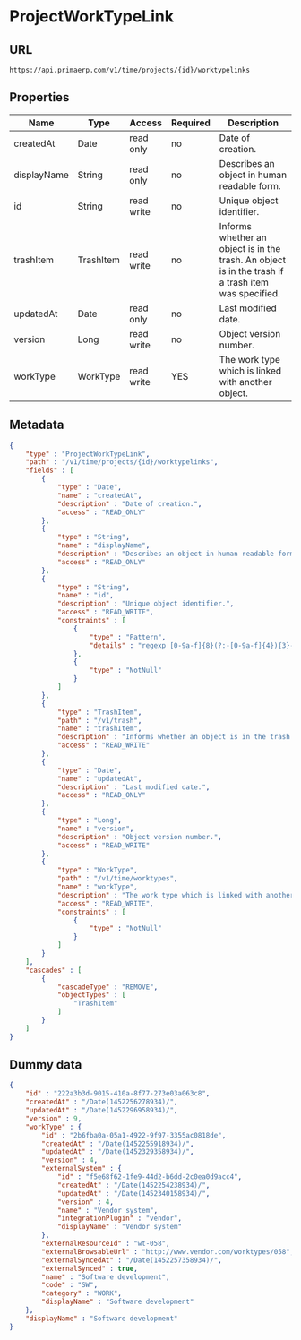 ProjectWorkTypeLink
==

## URL

	https://api.primaerp.com/v1/time/projects/{id}/worktypelinks

## Properties

| Name        | Type      | Access     | Required | Description                                                                                         |
|-------------|-----------|------------|----------|-----------------------------------------------------------------------------------------------------|
| createdAt   | Date      | read only  | no       | Date of creation.                                                                                   |
| displayName | String    | read only  | no       | Describes an object in human readable form.                                                         |
| id          | String    | read write | no       | Unique object identifier.                                                                           |
| trashItem   | TrashItem | read write | no       | Informs whether an object is in the trash. An object is in the trash if a trash item was specified. |
| updatedAt   | Date      | read only  | no       | Last modified date.                                                                                 |
| version     | Long      | read write | no       | Object version number.                                                                              |
| workType    | WorkType  | read write | YES      | The work type which is linked with another object.                                                  |

## Metadata

```JSON
{
	"type" : "ProjectWorkTypeLink",
	"path" : "/v1/time/projects/{id}/worktypelinks",
	"fields" : [
		{
			"type" : "Date",
			"name" : "createdAt",
			"description" : "Date of creation.",
			"access" : "READ_ONLY"
		},
		{
			"type" : "String",
			"name" : "displayName",
			"description" : "Describes an object in human readable form.",
			"access" : "READ_ONLY"
		},
		{
			"type" : "String",
			"name" : "id",
			"description" : "Unique object identifier.",
			"access" : "READ_WRITE",
			"constraints" : [
				{
					"type" : "Pattern",
					"details" : "regexp [0-9a-f]{8}(?:-[0-9a-f]{4}){3}-[0-9a-f]{12}"
				},
				{
					"type" : "NotNull"
				}
			]
		},
		{
			"type" : "TrashItem",
			"path" : "/v1/trash",
			"name" : "trashItem",
			"description" : "Informs whether an object is in the trash. An object is in the trash if a trash item was specified.",
			"access" : "READ_WRITE"
		},
		{
			"type" : "Date",
			"name" : "updatedAt",
			"description" : "Last modified date.",
			"access" : "READ_ONLY"
		},
		{
			"type" : "Long",
			"name" : "version",
			"description" : "Object version number.",
			"access" : "READ_WRITE"
		},
		{
			"type" : "WorkType",
			"path" : "/v1/time/worktypes",
			"name" : "workType",
			"description" : "The work type which is linked with another object.",
			"access" : "READ_WRITE",
			"constraints" : [
				{
					"type" : "NotNull"
				}
			]
		}
	],
	"cascades" : [
		{
			"cascadeType" : "REMOVE",
			"objectTypes" : [
				"TrashItem"
			]
		}
	]
}
```

## Dummy data

```JSON
{
	"id" : "222a3b3d-9015-410a-8f77-273e03a063c8",
	"createdAt" : "/Date(1452256278934)/",
	"updatedAt" : "/Date(1452296958934)/",
	"version" : 9,
	"workType" : {
		"id" : "2b6fba0a-05a1-4922-9f97-3355ac0818de",
		"createdAt" : "/Date(1452255918934)/",
		"updatedAt" : "/Date(1452329358934)/",
		"version" : 4,
		"externalSystem" : {
			"id" : "f5e68f62-1fe9-44d2-b6dd-2c0ea0d9acc4",
			"createdAt" : "/Date(1452254238934)/",
			"updatedAt" : "/Date(1452340158934)/",
			"version" : 4,
			"name" : "Vendor system",
			"integrationPlugin" : "vendor",
			"displayName" : "Vendor system"
		},
		"externalResourceId" : "wt-058",
		"externalBrowsableUrl" : "http://www.vendor.com/worktypes/058",
		"externalSyncedAt" : "/Date(1452257358934)/",
		"externalSynced" : true,
		"name" : "Software development",
		"code" : "SW",
		"category" : "WORK",
		"displayName" : "Software development"
	},
	"displayName" : "Software development"
}
```
